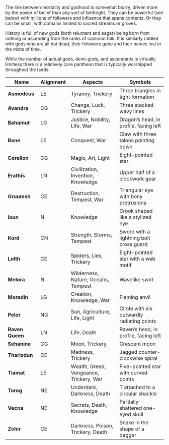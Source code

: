 The line between mortality and godhood is somewhat blurry, driven more by the power of belief than any sort of birthright. They can be powerful (see below) with millions of followers and influence that spans contents. Or they can be small, with domains limited to sacred streams or groves.

History is full of new gods (both reluctant and eager) being born from nothing or ascending from the ranks of common folk. It is similarly riddled with gods who are all but dead, their followers gone and their names lost in the mists of time. 

While the number of actual gods, demi-gods, and ascendants is virtually limitless there is a relatively core pantheon that is typically worshipped throughout the lands. 

|Name           |Alignment|Aspects                                |Symbols                                   |
|---------------|---------|---------------------------------------|------------------------------------------|
|**Asmodeus**   |LE       |Tyranny, Trickery                      |Three triangles in tight formation        |
|**Avandra**    |CG       |Change, Luck, Trickery                 |Three stacked wavy lines                  |
|**Bahamut**    |LG       |Justice, Nobility, Life, War           |Dragon’s head, in profile, facing left    |
|**Bane**       |LE       |Conquest, War                          |Claw with three talons pointing down      |
|**Corellon**   |CG       |Magic, Art, Light                      |Eight-pointed star                        |
|**Erathis**    |LN       |Civilization, Invention, Knowledge     |Upper half of a clockwork gear            |
|**Gruumsh**    |CE       |Destruction, Tempest, War              |Triangular eye with bony protrusions      |
|**Ioun**       |N        |Knowledge                              |Crook shaped like a stylized eye          |
|**Kord**       |CN       |Strength, Storms, Tempest              |Sword with a lightning bolt cross guard   |
|**Lolth**      |CE       |Spiders, Lies, Trickery                |Eight-pointed star with a web motif       |
|**Melora**     |N        |Wilderness, Nature, Oceans, Tempest    |Wavelike swirl                            |
|**Moradin**    |LG       |Creation, Knowledge, War               |Flaming anvil                             |
|**Pelor**      |NG       |Sun, Agriculture, Life, Light          |Circle with six outwardly radiating points|
|**Raven Queen**|LN       |Life, Death                            |Raven’s head, in profile, facing left     |
|**Sehanine**   |CG       |Moon, Trickery                         |Crescent moon                             |
|**Tharizdun**  |CE       |Madness, Trickery                      |Jagged counter-clockwise spiral           |
|**Tiamat**     |LE       |Wealth, Greed, Vengeance, Trickery, War|Five-pointed star with curved points      |
|**Torog**      |NE       |Underdark, Darkness, Death             |T attached to a circular shackle          |
|**Vecna**      |NE       |Secrets, Death, Knowledge              |Partially shattered one-eyed skull        |
|**Zehir**      |CE       |Darkness, Poison, Trickery, Death      |Snake in the shape of a dagger            |

